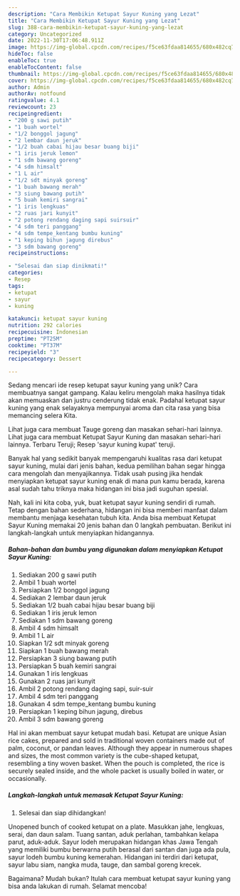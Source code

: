 ```yaml
---
description: "Cara Membikin Ketupat Sayur Kuning yang Lezat"
title: "Cara Membikin Ketupat Sayur Kuning yang Lezat"
slug: 388-cara-membikin-ketupat-sayur-kuning-yang-lezat
category: Uncategorized
date: 2022-11-30T17:06:48.911Z
image: https://img-global.cpcdn.com/recipes/f5ce63fdaa814655/680x482cq70/ketupat-sayur-kuning-foto-resep-utama.jpg
hideToc: false
enableToc: true
enableTocContent: false
thumbnail: https://img-global.cpcdn.com/recipes/f5ce63fdaa814655/680x482cq70/ketupat-sayur-kuning-foto-resep-utama.jpg
cover: https://img-global.cpcdn.com/recipes/f5ce63fdaa814655/680x482cq70/ketupat-sayur-kuning-foto-resep-utama.jpg
author: Admin
authorAv: notfound
ratingvalue: 4.1
reviewcount: 23
recipeingredient:
- "200 g sawi putih"
- "1 buah wortel"
- "1/2 bonggol jagung"
- "2 lembar daun jeruk"
- "1/2 buah cabai hijau besar buang biji"
- "1 iris jeruk lemon"
- "1 sdm bawang goreng"
- "4 sdm himsalt"
- "1 L air"
- "1/2 sdt minyak goreng"
- "1 buah bawang merah"
- "3 siung bawang putih"
- "5 buah kemiri sangrai"
- "1 iris lengkuas"
- "2 ruas jari kunyit"
- "2 potong rendang daging sapi suirsuir"
- "4 sdm teri panggang"
- "4 sdm tempe_kentang bumbu kuning"
- "1 keping bihun jagung direbus"
- "3 sdm bawang goreng"
recipeinstructions:

- "Selesai dan siap dinikmati!"
categories:
- Resep
tags:
- ketupat
- sayur
- kuning

katakunci: ketupat sayur kuning 
nutrition: 292 calories
recipecuisine: Indonesian
preptime: "PT25M"
cooktime: "PT37M"
recipeyield: "3"
recipecategory: Dessert

---
```





Sedang mencari ide resep ketupat sayur kuning yang unik? Cara membuatnya sangat gampang. Kalau keliru mengolah maka hasilnya tidak akan memuaskan dan justru cenderung tidak enak. Padahal ketupat sayur kuning yang enak selayaknya mempunyai aroma dan cita rasa yang bisa memancing selera Kita.





Lihat juga cara membuat Tauge goreng dan masakan sehari-hari lainnya. Lihat juga cara membuat Ketupat Sayur Kuning dan masakan sehari-hari lainnya. Terbaru Teruji; Resep &#39;sayur kuning kupat&#39; teruji.

Banyak hal yang sedikit banyak mempengaruhi kualitas rasa dari ketupat sayur kuning, mulai dari jenis bahan, kedua pemilihan bahan segar hingga cara mengolah dan menyajikannya. Tidak usah pusing jika hendak menyiapkan ketupat sayur kuning enak di mana pun kamu berada, karena asal sudah tahu triknya maka hidangan ini bisa jadi suguhan spesial.






Nah, kali ini kita coba, yuk, buat ketupat sayur kuning sendiri di rumah. Tetap dengan bahan sederhana, hidangan ini bisa memberi manfaat dalam membantu menjaga kesehatan tubuh kita. Anda bisa membuat Ketupat Sayur Kuning memakai 20 jenis bahan dan 0 langkah pembuatan. Berikut ini langkah-langkah untuk menyiapkan hidangannya.

<!--inarticleads1-->

##### Bahan-bahan dan bumbu yang digunakan dalam menyiapkan Ketupat Sayur Kuning:

1. Sediakan 200 g sawi putih
1. Ambil 1 buah wortel
1. Persiapkan 1/2 bonggol jagung
1. Sediakan 2 lembar daun jeruk
1. Sediakan 1/2 buah cabai hijau besar buang biji
1. Sediakan 1 iris jeruk lemon
1. Sediakan 1 sdm bawang goreng
1. Ambil 4 sdm himsalt
1. Ambil 1 L air
1. Siapkan 1/2 sdt minyak goreng
1. Siapkan 1 buah bawang merah
1. Persiapkan 3 siung bawang putih
1. Persiapkan 5 buah kemiri sangrai
1. Gunakan 1 iris lengkuas
1. Gunakan 2 ruas jari kunyit
1. Ambil 2 potong rendang daging sapi, suir-suir
1. Ambil 4 sdm teri panggang
1. Gunakan 4 sdm tempe_kentang bumbu kuning
1. Persiapkan 1 keping bihun jagung, direbus
1. Ambil 3 sdm bawang goreng


Hal ini akan membuat sayur ketupat mudah basi. Ketupat are unique Asian rice cakes, prepared and sold in traditional woven containers made out of palm, coconut, or pandan leaves. Although they appear in numerous shapes and sizes, the most common variety is the cube-shaped ketupat, resembling a tiny woven basket. When the pouch is completed, the rice is securely sealed inside, and the whole packet is usually boiled in water, or occasionally. 

<!--inarticleads2-->

##### Langkah-langkah untuk memasak Ketupat Sayur Kuning:


1. Selesai dan siap dihidangkan!

Unopened bunch of cooked ketupat on a plate. Masukkan jahe, lengkuas, serai, dan daun salam. Tuang santan, aduk perlahan, tambahkan kelapa parut, aduk-aduk. Sayur lodeh merupakan hidangan khas Jawa Tengah yang memiliki bumbu berwarna putih berasal dari santan dan juga ada pula, sayur lodeh bumbu kuning kemerahan. Hidangan ini terdiri dari ketupat, sayur labu siam, nangka muda, tauge, dan sambal goreng krecek. 

Bagaimana? Mudah bukan? Itulah cara membuat ketupat sayur kuning yang bisa anda lakukan di rumah. Selamat mencoba!
